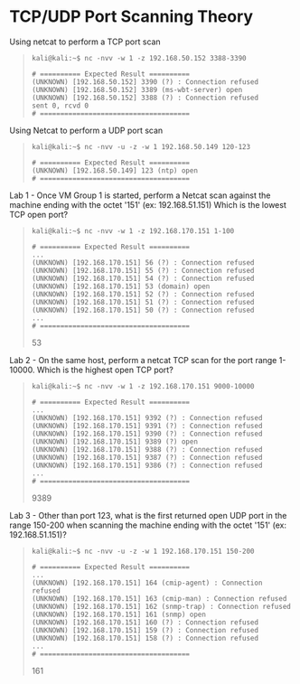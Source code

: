 # TCP/UDP Port Scanning Theory

Using netcat to perform a TCP port scan
>``` shell
>kali@kali:~$ nc -nvv -w 1 -z 192.168.50.152 3388-3390
>
># ========== Expected Result ==========
>(UNKNOWN) [192.168.50.152] 3390 (?) : Connection refused
>(UNKNOWN) [192.168.50.152] 3389 (ms-wbt-server) open
>(UNKNOWN) [192.168.50.152] 3388 (?) : Connection refused
> sent 0, rcvd 0
># =====================================
>```

Using Netcat to perform a UDP port scan
>``` shell
>kali@kali:~$ nc -nvv -u -z -w 1 192.168.50.149 120-123
>
># ========== Expected Result ==========
>(UNKNOWN) [192.168.50.149] 123 (ntp) open
># =====================================
>```

Lab 1 - Once VM Group 1 is started, perform a Netcat scan against the machine ending with the octet '151' (ex: 192.168.51.151) Which is the lowest TCP open port?
>``` shell
>kali@kali:~$ nc -nvv -w 1 -z 192.168.170.151 1-100
>
># ========== Expected Result ==========
>...
>(UNKNOWN) [192.168.170.151] 56 (?) : Connection refused
>(UNKNOWN) [192.168.170.151] 55 (?) : Connection refused
>(UNKNOWN) [192.168.170.151] 54 (?) : Connection refused
>(UNKNOWN) [192.168.170.151] 53 (domain) open
>(UNKNOWN) [192.168.170.151] 52 (?) : Connection refused
>(UNKNOWN) [192.168.170.151] 51 (?) : Connection refused
>(UNKNOWN) [192.168.170.151] 50 (?) : Connection refused
>...
># =====================================
>```
>53

Lab 2 - On the same host, perform a netcat TCP scan for the port range 1-10000. Which is the highest open TCP port?
>``` shell
>kali@kali:~$ nc -nvv -w 1 -z 192.168.170.151 9000-10000
>
># ========== Expected Result ==========
>...
>(UNKNOWN) [192.168.170.151] 9392 (?) : Connection refused
>(UNKNOWN) [192.168.170.151] 9391 (?) : Connection refused
>(UNKNOWN) [192.168.170.151] 9390 (?) : Connection refused
>(UNKNOWN) [192.168.170.151] 9389 (?) open
>(UNKNOWN) [192.168.170.151] 9388 (?) : Connection refused
>(UNKNOWN) [192.168.170.151] 9387 (?) : Connection refused
>(UNKNOWN) [192.168.170.151] 9386 (?) : Connection refused
>...
># =====================================
>```
>9389

Lab 3 - Other than port 123, what is the first returned open UDP port in the range 150-200 when scanning the machine ending with the octet '151' (ex: 192.168.51.151)?
>``` shell
>kali@kali:~$ nc -nvv -u -z -w 1 192.168.170.151 150-200
>
># ========== Expected Result ==========
>...
>(UNKNOWN) [192.168.170.151] 164 (cmip-agent) : Connection refused
>(UNKNOWN) [192.168.170.151] 163 (cmip-man) : Connection refused
>(UNKNOWN) [192.168.170.151] 162 (snmp-trap) : Connection refused
>(UNKNOWN) [192.168.170.151] 161 (snmp) open
>(UNKNOWN) [192.168.170.151] 160 (?) : Connection refused
>(UNKNOWN) [192.168.170.151] 159 (?) : Connection refused
>(UNKNOWN) [192.168.170.151] 158 (?) : Connection refused
>...
># =====================================
>```
>161
